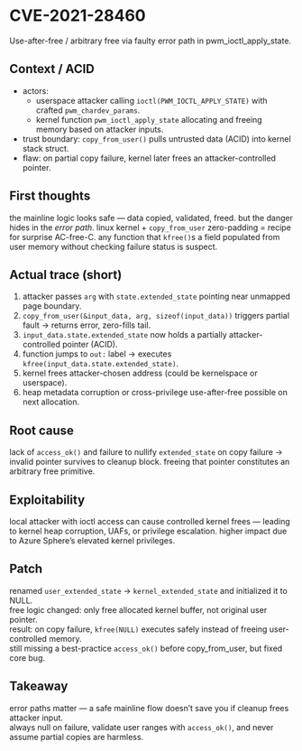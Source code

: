 # CVE-2021-28460

Use-after-free / arbitrary free via faulty error path in pwm_ioctl_apply_state.

## Context / ACID
- actors:  
  - userspace attacker calling `ioctl(PWM_IOCTL_APPLY_STATE)` with crafted `pwm_chardev_params`.  
  - kernel function `pwm_ioctl_apply_state` allocating and freeing memory based on attacker inputs.  
- trust boundary: `copy_from_user()` pulls untrusted data (ACID) into kernel stack struct.  
- flaw: on partial copy failure, kernel later frees an attacker-controlled pointer.

## First thoughts
the mainline logic looks safe — data copied, validated, freed. but the danger hides in the *error path*. linux kernel + `copy_from_user` zero-padding = recipe for surprise AC-free-C. any function that `kfree()`s a field populated from user memory without checking failure status is suspect.

## Actual trace (short)
1. attacker passes `arg` with `state.extended_state` pointing near unmapped page boundary.  
2. `copy_from_user(&input_data, arg, sizeof(input_data))` triggers partial fault → returns error, zero-fills tail.  
3. `input_data.state.extended_state` now holds a partially attacker-controlled pointer (ACID).  
4. function jumps to `out:` label → executes `kfree(input_data.state.extended_state)`.  
5. kernel frees attacker-chosen address (could be kernelspace or userspace).  
6. heap metadata corruption or cross-privilege use-after-free possible on next allocation.

## Root cause
lack of `access_ok()` and failure to nullify `extended_state` on copy failure → invalid pointer survives to cleanup block. freeing that pointer constitutes an arbitrary free primitive.

## Exploitability
local attacker with ioctl access can cause controlled kernel frees — leading to kernel heap corruption, UAFs, or privilege escalation. higher impact due to Azure Sphere’s elevated kernel privileges.

## Patch
renamed `user_extended_state` → `kernel_extended_state` and initialized it to NULL.  
free logic changed: only free allocated kernel buffer, not original user pointer.  
result: on copy failure, `kfree(NULL)` executes safely instead of freeing user-controlled memory.  
still missing a best-practice `access_ok()` before copy_from_user, but fixed core bug.

## Takeaway
error paths matter — a safe mainline flow doesn’t save you if cleanup frees attacker input.  
always null on failure, validate user ranges with `access_ok()`, and never assume partial copies are harmless.

